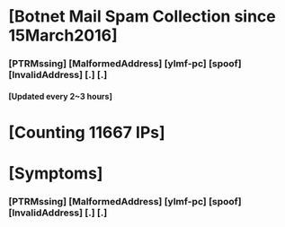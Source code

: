 # [Botnet Mail Spam Collection since 15March2016]
### [PTRMssing] [MalformedAddress] [ylmf-pc] [spoof] [InvalidAddress] [.] [.]
#### [Updated every 2~3 hours]

# [Counting 11667 IPs]

# [Symptoms] 
###   [PTRMssing] [MalformedAddress] [ylmf-pc] [spoof] [InvalidAddress] [.] [.]
